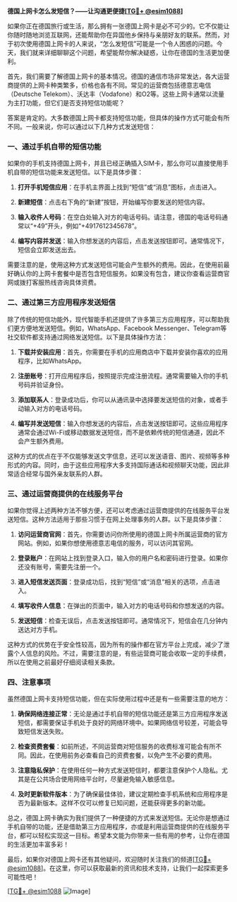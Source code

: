 **德国上网卡怎么发短信？——让沟通更便捷[[TG💪+ @esim1088](https://t.me/s/esim1088)]**

如果你正在德国旅行或生活，那么拥有一张德国上网卡是必不可少的。它不仅能让你随时随地浏览互联网，还能帮助你在异国他乡保持与亲朋好友的联系。然而，对于初次使用德国上网卡的人来说，“怎么发短信”可能是一个令人困惑的问题。今天，我们就来详细聊聊这个问题，希望能帮你解决疑惑，让你在德国的生活更加便利。

首先，我们需要了解德国上网卡的基本情况。德国的通信市场非常发达，各大运营商提供的上网卡种类繁多，价格也各有不同。常见的运营商包括德意志电信（Deutsche Telekom）、沃达丰（Vodafone）和O2等。这些上网卡通常以流量为主打功能，但它们是否支持短信功能呢？

答案是肯定的。大多数德国上网卡都支持短信功能，但具体的操作方式可能会有所不同。一般来说，你可以通过以下几种方式发送短信：

### 一、通过手机自带的短信功能

如果你的手机支持德国上网卡，并且已经正确插入SIM卡，那么你可以直接使用手机自带的短信功能来发送短信。以下是具体步骤：

1. **打开手机短信应用**：在手机主界面上找到“短信”或“消息”图标，点击进入。
   
2. **新建短信**：点击右下角的“新建”按钮，开始编写你要发送的短信内容。
   
3. **输入收件人号码**：在空白处输入对方的电话号码。请注意，德国的电话号码通常以“+49”开头，例如“+4917612345678”。

4. **编写内容并发送**：输入你想发送的内容后，点击发送按钮即可。通常情况下，短信会立即发送出去。

需要注意的是，使用这种方式发送短信可能会产生额外的费用。因此，在使用前最好确认你的上网卡套餐中是否包含短信服务。如果没有包含，建议你查看运营商官网或拨打客服热线咨询具体资费。

### 二、通过第三方应用程序发送短信

除了传统的短信功能外，现代智能手机还提供了许多第三方应用程序，可以帮助我们更方便地发送短信。例如，WhatsApp、Facebook Messenger、Telegram等社交软件都支持通过网络发送短信。以下是具体操作方法：

1. **下载并安装应用**：首先，你需要在手机的应用商店中下载并安装你喜欢的应用程序，比如WhatsApp。

2. **注册账号**：打开应用程序后，按照提示完成注册流程。通常需要输入你的手机号码并验证身份。

3. **添加联系人**：登录成功后，你可以从通讯录中选择要发送短信的对象，或者手动输入对方的电话号码。

4. **编写并发送短信**：输入你想发送的内容后，点击发送按钮即可。这些应用程序通常会通过Wi-Fi或移动数据发送短信，而不是依赖传统的短信通道，因此不会产生额外费用。

这种方式的优点在于不仅能够发送文字信息，还可以发送语音、图片、视频等多种形式的内容。同时，由于这些应用程序大多支持国际通话和视频聊天功能，因此非常适合经常与国外亲友联系的人群。

### 三、通过运营商提供的在线服务平台

如果你觉得上述两种方法不够方便，还可以考虑通过运营商提供的在线服务平台发送短信。这种方法适用于那些习惯于在网上处理事务的人群。以下是具体步骤：

1. **访问运营商官网**：首先，你需要访问你所使用的德国上网卡所属运营商的官方网站。例如，如果你想使用德意志电信的服务，可以访问其官网。

2. **登录账户**：在网站上找到登录入口，输入你的用户名和密码进行登录。如果你还没有账号，需要先注册一个。

3. **进入短信发送页面**：登录成功后，找到“短信”或“消息”相关的选项，点击进入。

4. **填写收件人信息**：在弹出的页面中，输入对方的电话号码和你想发送的内容。

5. **发送短信**：检查无误后，点击发送按钮即可。通常情况下，短信会在几分钟内送达对方手机。

这种方式的优势在于安全性较高，因为所有的操作都在官方平台上完成，减少了泄露个人信息的风险。不过，需要注意的是，有些运营商可能会收取一定的手续费，所以在使用之前最好仔细阅读相关条款。

### 四、注意事项

虽然德国上网卡支持短信功能，但在实际使用过程中还是有一些需要注意的地方：

1. **确保网络连接正常**：无论是通过手机自带的短信功能还是第三方应用程序发送短信，都需要保证手机处于良好的网络环境中。如果网络信号较差，可能会导致短信发送失败。

2. **检查资费套餐**：如前所述，不同运营商对短信服务的收费标准可能会有所不同。因此，在使用前务必查看自己的资费套餐，以免产生不必要的费用。

3. **注意隐私保护**：在使用任何一种方式发送短信时，都要注意保护个人隐私。尤其是在公共场合使用网络平台时，尽量避免输入敏感信息。

4. **及时更新软件版本**：为了确保最佳体验，建议定期检查手机系统和应用程序是否为最新版本。这样不仅可以修复已知问题，还能获得更多的新功能。

总之，德国上网卡确实为我们提供了一种便捷的方式来发送短信。无论你是想通过手机自带的功能，还是借助第三方应用程序，亦或是利用运营商提供的在线服务平台，都可以轻松实现这一目标。希望本文能为你带来一些有用的参考，让你在德国的生活更加丰富多彩！

最后，如果你对德国上网卡还有其他疑问，欢迎随时关注我们的频道[[TG💪+ @esim1088](https://t.me/s/esim1088)]。在这里，你可以获取最新的资讯和技术支持，让我们一起探索更多可能性吧！

[[TG💪+ @esim1088](https://t.me/s/esim1088) ![Image](https://i.postimg.cc/4NQfJmqS/Snipaste-2025-05-13-00-14-12.png)]